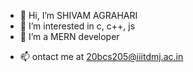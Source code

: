 - 👋 Hi, I’m SHIVAM AGRAHARI
- 👀 I’m interested in c, c++, js 
- 🌱 I’m a MERN developer
<!-- -- 💞️ I’m looking to collaborations on any - -->
- 📫 ontact me at 20bcs205@iiitdmj.ac.in

<!---
Shiv2708/Shiv2708 is a ✨ special ✨ repository because its `README.md` (this file) appears on your GitHub profile.
You can click the Preview link to take a look at your changes.
--->
